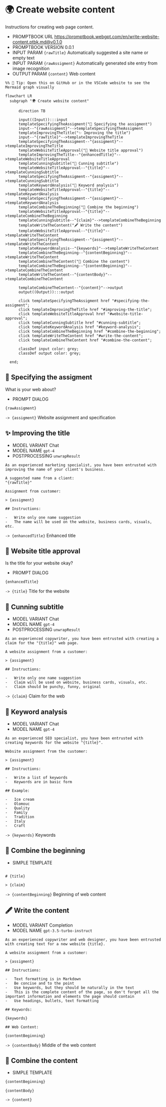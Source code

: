 # 🌍 Create website content

Instructions for creating web page content.

-   PROMPTBOOK URL https://promptbook.webgpt.com/en/write-website-content.ptbk.md@v0.1.0
-   PROMPTBOOK VERSION 0.0.1
-   INPUT  PARAM `{rawTitle}` Automatically suggested a site name or empty text
-   INPUT  PARAM `{rawAssigment}` Automatically generated site entry from image recognition
-   OUTPUT PARAM `{content}` Web content

<!--Graph-->
<!-- ⚠️ WARNING: This section was auto-generated -->

```mermaid
%% 🔮 Tip: Open this on GitHub or in the VSCode website to see the Mermaid graph visually

flowchart LR
  subgraph "🌍 Create website content"

      direction TB

      input((Input)):::input
      templateSpecifyingTheAssigment("👤 Specifying the assigment")
      input--"{rawAssigment}"-->templateSpecifyingTheAssigment
      templateImprovingTheTitle("✨ Improving the title")
      input--"{rawTitle}"-->templateImprovingTheTitle
      templateSpecifyingTheAssigment--"{assigment}"-->templateImprovingTheTitle
      templateWebsiteTitleApproval("👤 Website title approval")
      templateImprovingTheTitle--"{enhancedTitle}"-->templateWebsiteTitleApproval
      templateCunningSubtitle("🐰 Cunning subtitle")
      templateWebsiteTitleApproval--"{title}"-->templateCunningSubtitle
      templateSpecifyingTheAssigment--"{assigment}"-->templateCunningSubtitle
      templateKeywordAnalysis("🚦 Keyword analysis")
      templateWebsiteTitleApproval--"{title}"-->templateKeywordAnalysis
      templateSpecifyingTheAssigment--"{assigment}"-->templateKeywordAnalysis
      templateCombineTheBeginning("🔗 Combine the beginning")
      templateWebsiteTitleApproval--"{title}"-->templateCombineTheBeginning
      templateCunningSubtitle--"{claim}"-->templateCombineTheBeginning
      templateWriteTheContent("🖋 Write the content")
      templateWebsiteTitleApproval--"{title}"-->templateWriteTheContent
      templateSpecifyingTheAssigment--"{assigment}"-->templateWriteTheContent
      templateKeywordAnalysis--"{keywords}"-->templateWriteTheContent
      templateCombineTheBeginning--"{contentBeginning}"-->templateWriteTheContent
      templateCombineTheContent("🔗 Combine the content")
      templateCombineTheBeginning--"{contentBeginning}"-->templateCombineTheContent
      templateWriteTheContent--"{contentBody}"-->templateCombineTheContent

      templateCombineTheContent--"{content}"-->output
      output((Output)):::output

      click templateSpecifyingTheAssigment href "#specifying-the-assigment";
      click templateImprovingTheTitle href "#improving-the-title";
      click templateWebsiteTitleApproval href "#website-title-approval";
      click templateCunningSubtitle href "#cunning-subtitle";
      click templateKeywordAnalysis href "#keyword-analysis";
      click templateCombineTheBeginning href "#combine-the-beginning";
      click templateWriteTheContent href "#write-the-content";
      click templateCombineTheContent href "#combine-the-content";

      classDef input color: grey;
      classDef output color: grey;

  end;
```

<!--/Graph-->

## 👤 Specifying the assigment

What is your web about?

-   PROMPT DIALOG

```
{rawAssigment}
```

`-> {assigment}` Website assignment and specification

## ✨ Improving the title

-   MODEL VARIANT Chat
-   MODEL NAME `gpt-4`
-   POSTPROCESSING `unwrapResult`

```
As an experienced marketing specialist, you have been entrusted with improving the name of your client's business.

A suggested name from a client:
"{rawTitle}"

Assignment from customer:

> {assigment}

## Instructions:

-   Write only one name suggestion
-   The name will be used on the website, business cards, visuals, etc.
```

`-> {enhancedTitle}` Enhanced title

## 👤 Website title approval

Is the title for your website okay?

-   PROMPT DIALOG

```
{enhancedTitle}
```

`-> {title}` Title for the website

## 🐰 Cunning subtitle

-   MODEL VARIANT Chat
-   MODEL NAME `gpt-4`
-   POSTPROCESSING `unwrapResult`

```
As an experienced copywriter, you have been entrusted with creating a claim for the "{title}" web page.

A website assignment from a customer:

> {assigment}

## Instructions:

-   Write only one name suggestion
-   Claim will be used on website, business cards, visuals, etc.
-   Claim should be punchy, funny, original
```

`-> {claim}` Claim for the web

## 🚦 Keyword analysis

-   MODEL VARIANT Chat
-   MODEL NAME `gpt-4`

```
As an experienced SEO specialist, you have been entrusted with creating keywords for the website "{title}".

Website assignment from the customer:

> {assigment}

## Instructions:

-   Write a list of keywords
-   Keywords are in basic form

## Example:

-   Ice cream
-   Olomouc
-   Quality
-   Family
-   Tradition
-   Italy
-   Craft

```

`-> {keywords}` Keywords

## 🔗 Combine the beginning

-   SIMPLE TEMPLATE

```

# {title}

> {claim}

```

`-> {contentBeginning}` Beginning of web content

## 🖋 Write the content

-   MODEL VARIANT Completion
-   MODEL NAME `gpt-3.5-turbo-instruct`

```
As an experienced copywriter and web designer, you have been entrusted with creating text for a new website {title}.

A website assignment from a customer:

> {assigment}

## Instructions:

-   Text formatting is in Markdown
-   Be concise and to the point
-   Use keywords, but they should be naturally in the text
-   This is the complete content of the page, so don't forget all the important information and elements the page should contain
-   Use headings, bullets, text formatting

## Keywords:

{keywords}

## Web Content:

{contentBeginning}
```

`-> {contentBody}` Middle of the web content

## 🔗 Combine the content

-   SIMPLE TEMPLATE

```markdown
{contentBeginning}

{contentBody}
```

`-> {content}`
